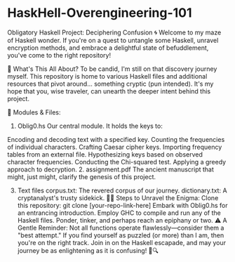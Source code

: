 # HaskHell-Overengineering-101

Obligatory Haskell Project: Deciphering Confusion 🌀
Welcome to my maze of Haskell wonder. If you're on a quest to untangle some Haskell, unravel encryption methods, and embrace a delightful state of befuddlement, you've come to the right repository!

🤨 What's This All About?
To be candid, I'm still on that discovery journey myself. This repository is home to various Haskell files and additional resources that pivot around... something cryptic (pun intended). It's my hope that you, wise traveler, can unearth the deeper intent behind this project.

📜 Modules & Files:
1. Oblig0.hs
Our central module. It holds the keys to:

Encoding and decoding text with a specified key.
Counting the frequencies of individual characters.
Crafting Caesar cipher keys.
Importing frequency tables from an external file.
Hypothesizing keys based on observed character frequencies.
Conducting the Chi-squared test.
Applying a greedy approach to decryption.
2. assignment.pdf
The ancient manuscript that might, just might, clarify the genesis of this project.

3. Text files
corpus.txt: The revered corpus of our journey.
dictionary.txt: A cryptanalyst's trusty sidekick.
🏃‍♂️ Steps to Unravel the Enigma:
Clone this repository: git clone [your-repo-link-here]
Embark with Oblig0.hs for an entrancing introduction.
Employ GHC to compile and run any of the Haskell files.
Ponder, tinker, and perhaps reach an epiphany or two.
⚠️ A Gentle Reminder:
Not all functions operate flawlessly—consider them a "best attempt." If you find yourself as puzzled (or more) than I am, then you're on the right track. Join in on the Haskell escapade, and may your journey be as enlightening as it is confusing! 🌌🔍
